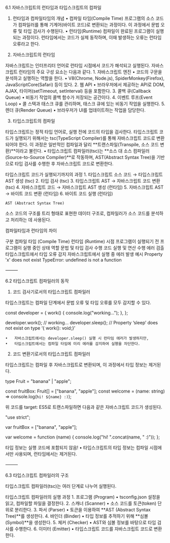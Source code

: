 6.1 자바스크립트의 런타임과 타입스크립트의 컴파일

1. 런타임과 컴파일타임의 개념
	•	컴파일 타임(Compile Time)
프로그램의 소스 코드가 컴파일러를 통해 기계어(바이트 코드)로 변환되는 과정이다. 이 과정에서 문법 오류 및 타입 검사가 수행된다.
	•	런타임(Runtime)
컴파일이 완료된 프로그램이 실행되는 과정이다. 런타임에서는 코드가 실제 동작하며, 이때 발생하는 오류는 런타임 오류라고 한다.

2. 자바스크립트의 런타임

자바스크립트는 인터프리터 언어로 런타임 시점에서 코드가 해석되고 실행된다. 자바스크립트 런타임의 주요 구성 요소는 다음과 같다.
	1.	자바스크립트 엔진
	•	코드의 구문을 분석하고 실행하는 역할을 한다.
	•	V8(Chrome, Node.js), SpiderMonkey(Firefox), JavaScriptCore(Safari) 등이 있다.
	2.	웹 API
	•	브라우저에서 제공하는 API로 DOM, AJAX, 타이머(setTimeout, setInterval) 등을 포함한다.
	3.	콜백 큐(Callback Queue)
	•	비동기 작업의 콜백 함수가 저장되는 공간이다.
	4.	이벤트 루프(Event Loop)
	•	콜 스택과 태스크 큐를 관리하며, 태스크 큐에 있는 비동기 작업을 실행한다.
	5.	렌더 큐(Render Queue)
	•	브라우저가 UI를 업데이트하는 작업을 담당한다.

3. 타입스크립트의 컴파일

타입스크립트는 정적 타입 언어로, 실행 전에 코드의 타입을 검사한다.
타입스크립트 코드가 실행되기 위해서는 tsc(TypeScript Compiler)를 통해 자바스크립트 코드로 변환되어야 한다.
이 과정은 일반적인 컴파일과 달리 **트랜스파일(Transpile, 소스 코드 변환)**이라고 불린다.
	•	타입스크립트 컴파일러(tsc)는 **소스 대 소스 컴파일러(Source-to-Source Compiler)**로 작동하며, AST(Abstract Syntax Tree)을 기반으로 타입 검사를 수행한 후 자바스크립트 코드로 변환한다.

타입스크립트 코드가 실행되기까지의 과정
	1.	타입스크립트 소스 코드 → 타입스크립트 AST 생성 (tsc)
	2.	타입 검사 (tsc)
	3.	타입스크립트 AST → 자바스크립트 코드 변환 (tsc)
	4.	자바스크립트 코드 → 자바스크립트 AST 생성 (런타임)
	5.	자바스크립트 AST → 바이트 코드 변환 (런타임)
	6.	바이트 코드 실행 (런타임)

	AST (Abstract Syntax Tree)
소스 코드의 구조를 트리 형태로 표현한 데이터 구조로, 컴파일러가 소스 코드를 분석하고 처리하는 데 사용된다.

컴파일타임과 런타임의 차이

구분	컴파일 타임 (Compile Time)	런타임 (Runtime)
시점	프로그램이 실행되기 전	프로그램이 실행 중인 상태
역할	문법 및 타입 검사 수행	코드 실행 및 연산 수행
에러 검출	타입스크립트에서 타입 오류 감지	자바스크립트에서 실행 중 에러 발생
예시	Property 'x' does not exist	TypeError: undefined is not a function



⸻

6.2 타입스크립트 컴파일러의 동작

1. 코드 검사기로서의 타입스크립트 컴파일러

타입스크립트는 컴파일 단계에서 문법 오류 및 타입 오류를 모두 감지할 수 있다.

const developer = {
  work() {
    console.log("working...");
  },
};

developer.work(); // working...
developer.sleep(); // Property ‘sleep’ does not exist on type ‘{ work(): void;}’

	•	자바스크립트에서는 developer.sleep() 실행 시 런타임 에러가 발생하지만,
	•	타입스크립트에서는 컴파일 타임에 미리 에러를 감지하여 실행을 차단한다.

2. 코드 변환기로서의 타입스크립트 컴파일러

타입스크립트는 컴파일 후 자바스크립트로 변환되며, 이 과정에서 타입 정보는 제거된다.

type Fruit = "banana" | "apple";

const fruitBox: Fruit[] = ["banana", "apple"];
const welcome = (name: string) => console.log(`hi! ${name} :)`);

위 코드를 target: ES5로 트랜스파일하면 다음과 같은 자바스크립트 코드가 생성된다.

"use strict";

var fruitBox = ["banana", "apple"];

var welcome = function (name) {
  console.log("hi! ".concat(name, " :)"));
};

타입 정보는 실행 코드에 포함되지 않음!
	•	타입스크립트의 타입 정보는 컴파일 시점에서만 사용되며, 런타임에서는 제거된다.

⸻

6.3 타입스크립트 컴파일러의 구조

타입스크립트 컴파일러(tsc)는 여러 단계로 나누어 실행된다.

타입스크립트 컴파일러의 실행 과정
	1.	프로그램 (Program)
	•	tsconfig.json 설정을 읽고, 컴파일할 파일을 결정한다.
	2.	스캐너 (Scanner)
	•	소스 코드를 토큰(token) 단위로 분리한다.
	3.	파서 (Parser)
	•	토큰을 이용하여 **AST (Abstract Syntax Tree)**를 생성한다.
	4.	바인더 (Binder)
	•	타입 정보를 추적하기 위해 **심볼(Symbol)**을 생성한다.
	5.	체커 (Checker)
	•	AST와 심볼 정보를 바탕으로 타입 검사를 수행한다.
	6.	이미터 (Emitter)
	•	타입스크립트 코드를 자바스크립트 코드로 변환한다.
